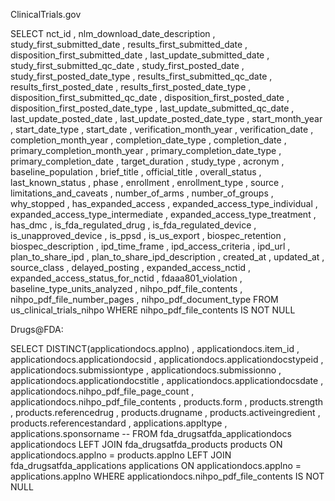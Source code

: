 
ClinicalTrials.gov 

SELECT 
		nct_id
		, nlm_download_date_description
		, study_first_submitted_date
		, results_first_submitted_date
		, disposition_first_submitted_date
		, last_update_submitted_date
		, study_first_submitted_qc_date
		, study_first_posted_date
		, study_first_posted_date_type
		, results_first_submitted_qc_date
		, results_first_posted_date
		, results_first_posted_date_type
		, disposition_first_submitted_qc_date
		, disposition_first_posted_date
		, disposition_first_posted_date_type
		, last_update_submitted_qc_date
		, last_update_posted_date
		, last_update_posted_date_type
		, start_month_year
		, start_date_type
		, start_date
		, verification_month_year
		, verification_date
		, completion_month_year
		, completion_date_type
		, completion_date
		, primary_completion_month_year
		, primary_completion_date_type
		, primary_completion_date
		, target_duration
		, study_type
		, acronym
		, baseline_population
		, brief_title
		, official_title
		, overall_status
		, last_known_status
		, phase
		, enrollment
		, enrollment_type
		, source
		, limitations_and_caveats
		, number_of_arms
		, number_of_groups
		, why_stopped
		, has_expanded_access
		, expanded_access_type_individual
		, expanded_access_type_intermediate
		, expanded_access_type_treatment
		, has_dmc
		, is_fda_regulated_drug
		, is_fda_regulated_device
		, is_unapproved_device
		, is_ppsd
		, is_us_export
		, biospec_retention
		, biospec_description
		, ipd_time_frame
		, ipd_access_criteria
		, ipd_url
		, plan_to_share_ipd
		, plan_to_share_ipd_description
		, created_at
		, updated_at
		, source_class
		, delayed_posting
		, expanded_access_nctid
		, expanded_access_status_for_nctid
		, fdaaa801_violation
		, baseline_type_units_analyzed
		, nihpo_pdf_file_contents
		, nihpo_pdf_file_number_pages
		, nihpo_pdf_document_type
		FROM us_clinical_trials_nihpo
		WHERE nihpo_pdf_file_contents IS NOT NULL


Drugs@FDA:

SELECT 
	DISTINCT(applicationdocs.applno)
	, applicationdocs.item_id
	, applicationdocs.applicationdocsid
	, applicationdocs.applicationdocstypeid
	, applicationdocs.submissiontype
	, applicationdocs.submissionno
	, applicationdocs.applicationdocstitle
	, applicationdocs.applicationdocsdate
	, applicationdocs.nihpo_pdf_file_page_count
	, applicationdocs.nihpo_pdf_file_contents
	, products.form
	, products.strength
	, products.referencedrug
	, products.drugname
	, products.activeingredient
	, products.referencestandard
	, applications.appltype
	, applications.sponsorname
	--
	FROM fda_drugsatfda_applicationdocs applicationdocs 
		LEFT JOIN fda_drugsatfda_products products ON applicationdocs.applno = products.applno
		LEFT JOIN fda_drugsatfda_applications applications ON applicationdocs.applno = applications.applno
	WHERE applicationdocs.nihpo_pdf_file_contents IS NOT NULL
